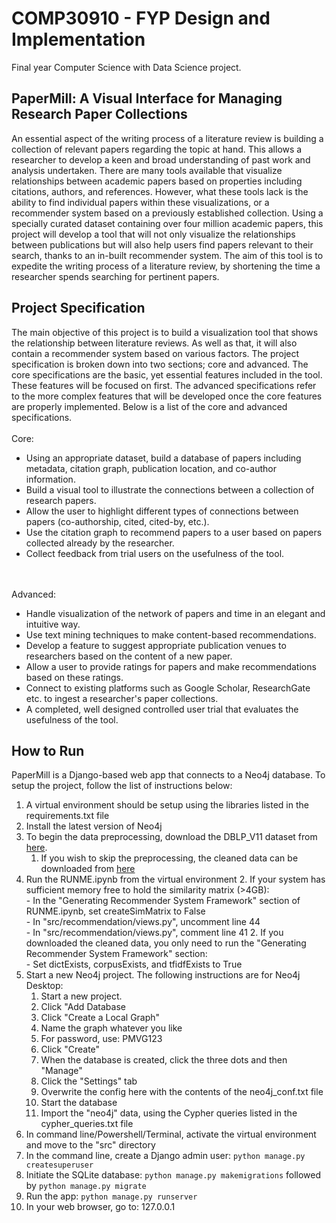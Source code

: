 # COMP30910 - FYP Design and Implementation
Final year Computer Science with Data Science project.

## PaperMill: A Visual Interface for Managing Research Paper Collections
An essential aspect of the writing process of a literature review is building a collection of relevant papers regarding the topic at hand. This allows a researcher to develop a keen and broad understanding of past work and analysis undertaken. There are many tools available that visualize relationships between academic papers based on properties including citations, authors, and references. However, what these tools lack is the ability to find individual papers within these visualizations, or a recommender system based on a previously established collection.  Using a specially curated dataset containing over four million academic papers, this project will develop a tool that will not only visualize the relationships between publications but will also help users find papers relevant to their search, thanks to an in-built recommender system. The aim of this tool is to expedite the writing process of a literature review, by shortening the time a researcher spends searching for pertinent papers.

## Project Specification
The main objective of this project is to build a visualization tool that shows the relationship between literature reviews. As well as that, it will also contain a recommender system based on various factors. The project specification is broken down into two sections; core and advanced. The core specifications are the basic, yet essential features included in the tool. These features will be focused on first. The advanced specifications refer to the more complex features that will be developed once the core features are properly implemented. Below is a list of the core and advanced specifications.
<br><br>Core:
* Using an appropriate dataset, build a database of papers including metadata, citation graph, publication location, and co-author information.
* Build a visual tool to illustrate the connections between a collection of research papers.
* Allow the user to highlight different types of connections between papers (co-authorship, cited, cited-by, etc.).
* Use the citation graph to recommend papers to a user based on papers collected already by the researcher.
* Collect feedback from trial users on the usefulness of the tool. 

<br><br>Advanced:
* Handle visualization of the network of papers and time in an elegant and intuitive way.
* Use text mining techniques to make content-based recommendations.
* Develop a feature to suggest appropriate publication venues to researchers based on the content of a new paper.
* Allow a user to provide ratings for papers and make recommendations based on these ratings.
* Connect to existing platforms such as Google Scholar, ResearchGate etc. to ingest a researcher's paper collections.
* A completed, well designed controlled user trial that evaluates the usefulness of the tool.

## How to Run
PaperMill is a Django-based web app that connects to a Neo4j database. To setup the project, follow the list of instructions below: <br>
1. A virtual environment should be setup using the libraries listed in the requirements.txt file
2. Install the latest version of Neo4j
3. To begin the data preprocessing, download the DBLP_V11 dataset from [here](https://lfs.aminer.cn/misc/dblp.v11.zip).
    1. If you wish to skip the preprocessing, the cleaned data can be downloaded from [here](https://drive.google.com/drive/folders/1tKbVttaWletlF1uTqj_dvNqc9cn2eNWl)
4. Run the RUNME.ipynb from the virtual environment
    2. If your system has sufficient memory free to hold the similarity matrix (>4GB):
    <br>- In the "Generating Recommender System Framework" section of RUNME.ipynb, set createSimMatrix to False
    <br>- In "src/recommendation/views.py", uncomment line 44
    <br>- In "src/recommendation/views.py", comment line 41
     2. If you downloaded the cleaned data, you only need to run the "Generating Recommender System Framework" section:
    <br>- Set dictExists, corpusExists, and tfidfExists to True
5. Start a new Neo4j project. The following instructions are for Neo4j Desktop:
    1. Start a new project.
    2. Click "Add Database
    3. Click "Create a Local Graph"
    4. Name the graph whatever you like
    2. For password, use: PMVG123
    3. Click "Create"
    4. When the database is created, click the three dots and then "Manage"
    5. Click the "Settings" tab
    6. Overwrite the config here with the contents of the neo4j_conf.txt file
    7. Start the database
    8. Import the "neo4j" data, using the Cypher queries listed in the cypher_queries.txt file
6. In command line/Powershell/Terminal, activate the virtual environment and move to the "src" directory
7. In the command line, create a Django admin user: `python manage.py createsuperuser`
8. Initiate the SQLite database: `python manage.py makemigrations` followed by `python manage.py migrate`
9. Run the app: `python manage.py runserver`
10. In your web browser, go to: 127.0.0.1
